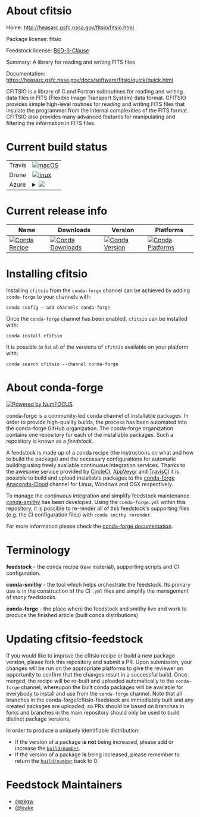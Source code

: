 About cfitsio
=============

Home: http://heasarc.gsfc.nasa.gov/fitsio/fitsio.html

Package license: fitsio

Feedstock license: [BSD-3-Clause](https://github.com/conda-forge/cfitsio-feedstock/blob/master/LICENSE.txt)

Summary: A library for reading and writing FITS files

Documentation: https://heasarc.gsfc.nasa.gov/docs/software/fitsio/quick/quick.html

CFITSIO is a library of C and Fortran subroutines for reading and writing
data files in FITS (Flexible Image Transport System) data format. CFITSIO
provides simple high-level routines for reading and writing FITS files that
insulate the programmer from the internal complexities of the FITS format.
CFITSIO also provides many advanced features for manipulating and filtering
the information in FITS files.


Current build status
====================


<table><tr>
    <td>Travis</td>
    <td>
      <a href="https://travis-ci.com/conda-forge/cfitsio-feedstock">
        <img alt="macOS" src="https://img.shields.io/travis/com/conda-forge/cfitsio-feedstock/master.svg?label=macOS">
      </a>
    </td>
  </tr><tr>
    <td>Drone</td>
    <td>
      <a href="https://cloud.drone.io/conda-forge/cfitsio-feedstock">
        <img alt="linux" src="https://img.shields.io/drone/build/conda-forge/cfitsio-feedstock/master.svg?label=Linux">
      </a>
    </td>
  </tr>
    
  <tr>
    <td>Azure</td>
    <td>
      <details>
        <summary>
          <a href="https://dev.azure.com/conda-forge/feedstock-builds/_build/latest?definitionId=138&branchName=master">
            <img src="https://dev.azure.com/conda-forge/feedstock-builds/_apis/build/status/cfitsio-feedstock?branchName=master">
          </a>
        </summary>
        <table>
          <thead><tr><th>Variant</th><th>Status</th></tr></thead>
          <tbody><tr>
              <td>linux_64_c_compiler_version7fortran_compiler_version7</td>
              <td>
                <a href="https://dev.azure.com/conda-forge/feedstock-builds/_build/latest?definitionId=138&branchName=master">
                  <img src="https://dev.azure.com/conda-forge/feedstock-builds/_apis/build/status/cfitsio-feedstock?branchName=master&jobName=linux&configuration=linux_64_c_compiler_version7fortran_compiler_version7" alt="variant">
                </a>
              </td>
            </tr><tr>
              <td>linux_64_c_compiler_version9fortran_compiler_version9</td>
              <td>
                <a href="https://dev.azure.com/conda-forge/feedstock-builds/_build/latest?definitionId=138&branchName=master">
                  <img src="https://dev.azure.com/conda-forge/feedstock-builds/_apis/build/status/cfitsio-feedstock?branchName=master&jobName=linux&configuration=linux_64_c_compiler_version9fortran_compiler_version9" alt="variant">
                </a>
              </td>
            </tr><tr>
              <td>linux_aarch64_c_compiler_version7fortran_compiler_version7</td>
              <td>
                <a href="https://dev.azure.com/conda-forge/feedstock-builds/_build/latest?definitionId=138&branchName=master">
                  <img src="https://dev.azure.com/conda-forge/feedstock-builds/_apis/build/status/cfitsio-feedstock?branchName=master&jobName=linux&configuration=linux_aarch64_c_compiler_version7fortran_compiler_version7" alt="variant">
                </a>
              </td>
            </tr><tr>
              <td>linux_aarch64_c_compiler_version9fortran_compiler_version9</td>
              <td>
                <a href="https://dev.azure.com/conda-forge/feedstock-builds/_build/latest?definitionId=138&branchName=master">
                  <img src="https://dev.azure.com/conda-forge/feedstock-builds/_apis/build/status/cfitsio-feedstock?branchName=master&jobName=linux&configuration=linux_aarch64_c_compiler_version9fortran_compiler_version9" alt="variant">
                </a>
              </td>
            </tr><tr>
              <td>linux_ppc64le_c_compiler_version8fortran_compiler_version8</td>
              <td>
                <a href="https://dev.azure.com/conda-forge/feedstock-builds/_build/latest?definitionId=138&branchName=master">
                  <img src="https://dev.azure.com/conda-forge/feedstock-builds/_apis/build/status/cfitsio-feedstock?branchName=master&jobName=linux&configuration=linux_ppc64le_c_compiler_version8fortran_compiler_version8" alt="variant">
                </a>
              </td>
            </tr><tr>
              <td>linux_ppc64le_c_compiler_version9fortran_compiler_version9</td>
              <td>
                <a href="https://dev.azure.com/conda-forge/feedstock-builds/_build/latest?definitionId=138&branchName=master">
                  <img src="https://dev.azure.com/conda-forge/feedstock-builds/_apis/build/status/cfitsio-feedstock?branchName=master&jobName=linux&configuration=linux_ppc64le_c_compiler_version9fortran_compiler_version9" alt="variant">
                </a>
              </td>
            </tr><tr>
              <td>osx_64_fortran_compiler_version7</td>
              <td>
                <a href="https://dev.azure.com/conda-forge/feedstock-builds/_build/latest?definitionId=138&branchName=master">
                  <img src="https://dev.azure.com/conda-forge/feedstock-builds/_apis/build/status/cfitsio-feedstock?branchName=master&jobName=osx&configuration=osx_64_fortran_compiler_version7" alt="variant">
                </a>
              </td>
            </tr><tr>
              <td>osx_64_fortran_compiler_version9</td>
              <td>
                <a href="https://dev.azure.com/conda-forge/feedstock-builds/_build/latest?definitionId=138&branchName=master">
                  <img src="https://dev.azure.com/conda-forge/feedstock-builds/_apis/build/status/cfitsio-feedstock?branchName=master&jobName=osx&configuration=osx_64_fortran_compiler_version9" alt="variant">
                </a>
              </td>
            </tr><tr>
              <td>win_64</td>
              <td>
                <a href="https://dev.azure.com/conda-forge/feedstock-builds/_build/latest?definitionId=138&branchName=master">
                  <img src="https://dev.azure.com/conda-forge/feedstock-builds/_apis/build/status/cfitsio-feedstock?branchName=master&jobName=win&configuration=win_64_" alt="variant">
                </a>
              </td>
            </tr>
          </tbody>
        </table>
      </details>
    </td>
  </tr>
</table>

Current release info
====================

| Name | Downloads | Version | Platforms |
| --- | --- | --- | --- |
| [![Conda Recipe](https://img.shields.io/badge/recipe-cfitsio-green.svg)](https://anaconda.org/conda-forge/cfitsio) | [![Conda Downloads](https://img.shields.io/conda/dn/conda-forge/cfitsio.svg)](https://anaconda.org/conda-forge/cfitsio) | [![Conda Version](https://img.shields.io/conda/vn/conda-forge/cfitsio.svg)](https://anaconda.org/conda-forge/cfitsio) | [![Conda Platforms](https://img.shields.io/conda/pn/conda-forge/cfitsio.svg)](https://anaconda.org/conda-forge/cfitsio) |

Installing cfitsio
==================

Installing `cfitsio` from the `conda-forge` channel can be achieved by adding `conda-forge` to your channels with:

```
conda config --add channels conda-forge
```

Once the `conda-forge` channel has been enabled, `cfitsio` can be installed with:

```
conda install cfitsio
```

It is possible to list all of the versions of `cfitsio` available on your platform with:

```
conda search cfitsio --channel conda-forge
```


About conda-forge
=================

[![Powered by NumFOCUS](https://img.shields.io/badge/powered%20by-NumFOCUS-orange.svg?style=flat&colorA=E1523D&colorB=007D8A)](http://numfocus.org)

conda-forge is a community-led conda channel of installable packages.
In order to provide high-quality builds, the process has been automated into the
conda-forge GitHub organization. The conda-forge organization contains one repository
for each of the installable packages. Such a repository is known as a *feedstock*.

A feedstock is made up of a conda recipe (the instructions on what and how to build
the package) and the necessary configurations for automatic building using freely
available continuous integration services. Thanks to the awesome service provided by
[CircleCI](https://circleci.com/), [AppVeyor](https://www.appveyor.com/)
and [TravisCI](https://travis-ci.com/) it is possible to build and upload installable
packages to the [conda-forge](https://anaconda.org/conda-forge)
[Anaconda-Cloud](https://anaconda.org/) channel for Linux, Windows and OSX respectively.

To manage the continuous integration and simplify feedstock maintenance
[conda-smithy](https://github.com/conda-forge/conda-smithy) has been developed.
Using the ``conda-forge.yml`` within this repository, it is possible to re-render all of
this feedstock's supporting files (e.g. the CI configuration files) with ``conda smithy rerender``.

For more information please check the [conda-forge documentation](https://conda-forge.org/docs/).

Terminology
===========

**feedstock** - the conda recipe (raw material), supporting scripts and CI configuration.

**conda-smithy** - the tool which helps orchestrate the feedstock.
                   Its primary use is in the construction of the CI ``.yml`` files
                   and simplify the management of *many* feedstocks.

**conda-forge** - the place where the feedstock and smithy live and work to
                  produce the finished article (built conda distributions)


Updating cfitsio-feedstock
==========================

If you would like to improve the cfitsio recipe or build a new
package version, please fork this repository and submit a PR. Upon submission,
your changes will be run on the appropriate platforms to give the reviewer an
opportunity to confirm that the changes result in a successful build. Once
merged, the recipe will be re-built and uploaded automatically to the
`conda-forge` channel, whereupon the built conda packages will be available for
everybody to install and use from the `conda-forge` channel.
Note that all branches in the conda-forge/cfitsio-feedstock are
immediately built and any created packages are uploaded, so PRs should be based
on branches in forks and branches in the main repository should only be used to
build distinct package versions.

In order to produce a uniquely identifiable distribution:
 * If the version of a package **is not** being increased, please add or increase
   the [``build/number``](https://conda.io/docs/user-guide/tasks/build-packages/define-metadata.html#build-number-and-string).
 * If the version of a package **is** being increased, please remember to return
   the [``build/number``](https://conda.io/docs/user-guide/tasks/build-packages/define-metadata.html#build-number-and-string)
   back to 0.

Feedstock Maintainers
=====================

* [@pkgw](https://github.com/pkgw/)
* [@teake](https://github.com/teake/)

